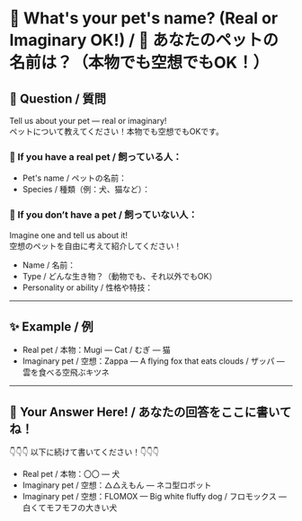 # 🐾 What's your pet's name? (Real or Imaginary OK!) / 🐾 あなたのペットの名前は？（本物でも空想でもOK！）

## 📌 Question / 質問

Tell us about your pet — real or imaginary!  
ペットについて教えてください！本物でも空想でもOKです。

### 🐶 If you have a real pet / 飼っている人：
- Pet's name / ペットの名前：
- Species / 種類（例：犬、猫など）：

### 🦄 If you **don’t** have a pet / 飼っていない人：
Imagine one and tell us about it!  
空想のペットを自由に考えて紹介してください！

- Name / 名前：
- Type / どんな生き物？（動物でも、それ以外でもOK）
- Personality or ability / 性格や特技：

---

## ✨ Example / 例

- Real pet / 本物：Mugi — Cat / むぎ — 猫
- Imaginary pet / 空想：Zappa — A flying fox that eats clouds / ザッパ — 雲を食べる空飛ぶキツネ

---

## 📝 Your Answer Here! / あなたの回答をここに書いてね！

👇👇👇 以下に続けて書いてください！👇👇👇

- Real pet / 本物：〇〇 — 犬
- Imaginary pet / 空想：△△えもん — ネコ型ロボット
- Imaginary pet / 空想：FLOMOX — Big white fluffy dog / フロモックス — 白くてモフモフの大きい犬


